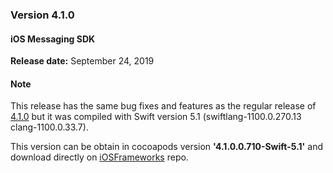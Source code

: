 ### Version 4.1.0

#### iOS Messaging SDK

**Release date:** September 24, 2019

#### Note

This release has the same bug fixes and features as the regular release of [4.1.0](mobile-app-messaging-sdk-for-ios-all-releases-regular-releases.html#ios-messaging-sdk---version-410) but it was compiled with Swift version 5.1 (swiftlang-1100.0.270.13 clang-1100.0.33.7).

This version can be obtain in cocoapods version **'4.1.0.0.710-Swift-5.1'** and download directly on [iOSFrameworks](https://github.com/LivePersonInc/iOSFrameworks/tree/4.1.0.0.710-Swift-5.1) repo.